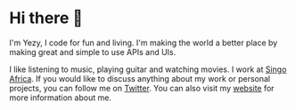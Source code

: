 # Hi there 👋

I'm Yezy, I code for fun and living. I'm making the world a better place by making great and simple to use APIs and UIs.

I like listening to music, playing guitar and watching movies. I work at [Singo Africa](https://www.singo.africa/). If you would like to discuss anything about my work or personal projects, you can follow me on [Twitter](https://twitter.com/yezyilomo). You can also visit my [website](https://yezyilomo.com/) for more information about me.
